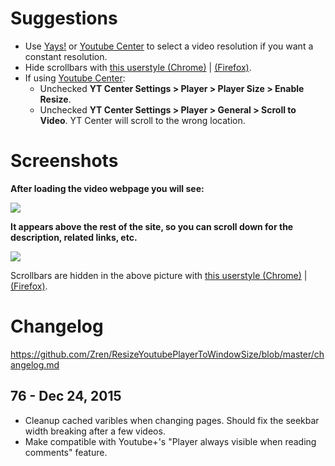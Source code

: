 # Suggestions
* Use [Yays!](http://eugenox.appspot.com/script/yays) or [Youtube Center](https://github.com/YePpHa/YouTubeCenter/wiki) to select a video resolution if you want a constant resolution.
* Hide scrollbars with [this userstyle (Chrome)](https://userstyles.org/styles/115328/hidden-scrollbars) | [(Firefox)](https://userstyles.org/styles/5449/scrollbar-hidden-hide-scrollbars-totally).
* If using [Youtube Center](https://github.com/YePpHa/YouTubeCenter/wiki):
    * Unchecked **YT Center Settings > Player > Player Size > Enable Resize**.
    * Unchecked **YT Center Settings > Player > General > Scroll to Video**. YT Center will scroll to the wrong location.

# Screenshots

**After loading the video webpage you will see:**

[![](https://i.imgur.com/meySKBG.jpg)](https://i.imgur.com/meySKBG.jpg)

**It appears above the rest of the site, so you can scroll down for the description, related links, etc.**

[![](https://i.imgur.com/RiodhIb.jpg)](https://i.imgur.com/RiodhIb.jpg)

Scrollbars are hidden in the above picture with [this userstyle (Chrome)](https://userstyles.org/styles/115328/hidden-scrollbars) | [(Firefox)](https://userstyles.org/styles/5449/scrollbar-hidden-hide-scrollbars-totally).

# Changelog

https://github.com/Zren/ResizeYoutubePlayerToWindowSize/blob/master/changelog.md

## 76 - Dec 24, 2015

* Cleanup cached varibles when changing pages. Should fix the seekbar width breaking after a few videos.
* Make compatible with Youtube+'s "Player always visible when reading comments" feature.
